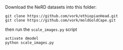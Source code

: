 Download the NeRD datasets into this folder:
```
git clone https://github.com/vork/ethiopianHead.git
git clone https://github.com/vork/moldGoldCape.git
```
then run the `scale_images.py` script 
```
activate dmodel
python scale_images.py
```